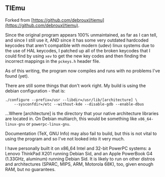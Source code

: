 TIEmu
-----

Forked from [https://github.com/debrouxl/tiemu](https://github.com/debrouxl/tiemu).

Since the original program appears 100% unmaintained, as far as I can tell, and
since I still use it, AND since it has some very outdated hardcoded keycodes
that aren't compatible with modern (udev) linux systems due to the use of HAL
keycodes, I patched up all of the broken keycodes that I could find by using
`xev` to get the new key codes and then finding the incorrect mappings in
the `pckeys.h` header file.

As of this writing, the program now compiles and runs with no problems I've
found (yet).

There are still some things that don't work right. My build is using the debian
configuration - that is:

```
./configure --prefix=/usr --libdir=/usr/lib/[architecture] \
    --sysconfdir=/etc --without-kde --disable-gdb --enable-dbus
```
...Where [architecture] is the directory that your native architecture libraries
are located in. On Debian multiarch, this would be something like
`x86_64-linux-gnu` or `powerpc-linux-gnu`.

Documentation (TeX, GNU Info) may also fail to build, but this is not vital to
using the program and so I've not looked into it very much.

I have personally built it on x86_64 Intel and 32-bit PowerPC systems: a Lenovo
ThinkPad X201 running Debian Sid, and an Apple PowerBook G4 (1.33GHz, aluminum)
running Debian Sid. It is likely to run on other distros and architectures
(SPARC, MIPS, ARM, Motorola 68K), too, given enough RAM, but no guarantees.
